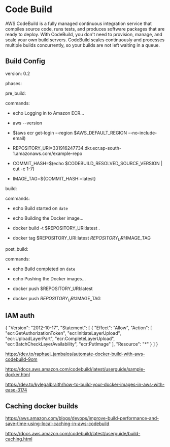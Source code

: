 # Code Build

AWS CodeBuild is a fully managed continuous integration service that compiles source code, runs tests, and produces software packages that are ready to deploy. With CodeBuild, you don't need to provision, manage, and scale your own build servers. CodeBuild scales continuously and processes multiple builds concurrently, so your builds are not left waiting in a queue.

## Build Config

version: 0.2

phases:

pre_build:

commands:

- echo Logging in to Amazon ECR...

- aws --version

- $(aws ecr get-login --region $AWS_DEFAULT_REGION --no-include-email)

- REPOSITORY_URI=331916247734.dkr.ecr.ap-south-1.amazonaws.com/example-repo

- COMMIT_HASH=$(echo $CODEBUILD_RESOLVED_SOURCE_VERSION | cut -c 1-7)

- IMAGE_TAG=${COMMIT_HASH:=latest}

build:

commands:

- echo Build started on `date`

- echo Building the Docker image...

- docker build -t $REPOSITORY_URI:latest .

- docker tag $REPOSITORY_URI:latest $REPOSITORY_URI:$IMAGE_TAG

post_build:

commands:

- echo Build completed on `date`

- echo Pushing the Docker images...

- docker push $REPOSITORY_URI:latest

- docker push $REPOSITORY_URI:$IMAGE_TAG

## IAM auth

{
"Version": "2012-10-17",
"Statement": [
{
"Effect": "Allow",
"Action": [
"ecr:GetAuthorizationToken",
"ecr:InitiateLayerUpload",
"ecr:UploadLayerPart",
"ecr:CompleteLayerUpload",
"ecr:BatchCheckLayerAvailability",
"ecr:PutImage"
],
"Resource": "*"
}
]
}

https://dev.to/raphael_jambalos/automate-docker-build-with-aws-codebuild-9om

https://docs.aws.amazon.com/codebuild/latest/userguide/sample-docker.html

https://dev.to/kylegalbraith/how-to-build-your-docker-images-in-aws-with-ease-3174

## Caching docker builds

https://aws.amazon.com/blogs/devops/improve-build-performance-and-save-time-using-local-caching-in-aws-codebuild

https://docs.aws.amazon.com/codebuild/latest/userguide/build-caching.html
